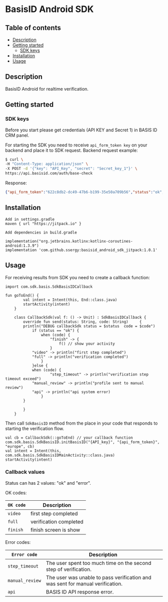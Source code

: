 # BasisID Android SDK

## Table of contents
*   [Description](#description)
*   [Getting started](#getting-started)
	*   [SDK keys](#sdk-keys)
*   [Installation](#installation)
*   [Usage](#usage)

## Description
BasisID Android for realtime verification.

## Getting started
### SDK keys
Before you start please get credentials (API KEY and Secret 1) in BASIS ID CRM panel.

For starting the SDK you need to receive `api_form_token key` on your backend and place it to SDK request.
Backend request example:

```bash
$ curl \
-H "Content-Type: application/json" \
-X POST -d '{"key": "API_Key", "secret": "Secret_key_1"}' \
https://api.basisid.com/auth/base-check
```

Response:

```json
{"api_form_token":"622c8db2-dc49-47b6-b199-35e50a709b56","status":"ok","user_hash":"3fa11465-2678-4311-b9eb-4654c936424c","user_id":1482783}
```


## Installation

```
Add in settings.gradle
maven { url "https://jitpack.io" } 

Add dependencies in build.gradle

implementation("org.jetbrains.kotlinx:kotlinx-coroutines-android:1.3.9")
implementation 'com.github.ssergy:basisid_android_sdk_jitpack:1.0.1'
```


## Usage

For receiving results from SDK you need to create a callback function:
```
import com.sdk.basis.SdkBasisIDCallback

fun goToEnd() {
        val intent = Intent(this, End::class.java)
        startActivity(intent)
    }

    class CallbackSdk(val f: () -> Unit) : SdkBasisIDCallback {
        override fun send(status: String, code: String)     {
	    println("DEBUG callbackSdk status = $status  code = $code")
            if (status == "ok") {
                when (code) {
                    "finish" -> {
                        f() // show your activity 
                    }
		    "video" -> println("first step completed")
		    "full" -> println("verification completed")
                }
            }else {
	        when (code) {
                    "step_timeout" -> println("verification step timeout exceed")
		    "manual_review" -> println("profile sent to manual review")
		    "api" -> println("api system error)
                }
	    }
            
        }
    }
```



Then call `SdkBasisID` method from the place in your code that responds to starting the verification flow.

```
val cb = CallbackSdk(::goToEnd) // your callback function
com.sdk.basis.SdkBasisID.initBasisID("{API_key}", "{api_form_token}", "europe", cb)
val intent = Intent(this, com.sdk.basis.SdkBasisIDMainActivity::class.java)
startActivity(intent)
```


### Callback values

Status can has 2 values: "ok" and "error".

OK codes:

| `OK code` | Description |
| ----- | ----- |
| `video` | first step completed |
| `full` | verification completed |
| `finish` | finish screen is show |




Error codes:

| `Error code` | Description |
| ----- | ----- |
| `step_timeout` | The user spent too much time on the second step of verification. |
| `manual_review` | The user was unable to pass verification and was sent for manual verification.  |
| `api` | BASIS ID API response error. |
